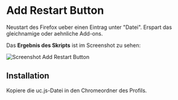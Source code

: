# Add Restart Button
Neustart des Firefox ueber einen Eintrag unter "Datei". Erspart das gleichnamige oder aehnliche Add-ons.

Das **Ergebnis des Skripts** ist im Screenshot zu sehen:

![Screenshot Add Restart Button](https://github.com/ardiman/userChrome.js/raw/master/addrestartbutton/scr_addresbut.png)

## Installation
Kopiere die uc.js-Datei in den Chromeordner des Profils.